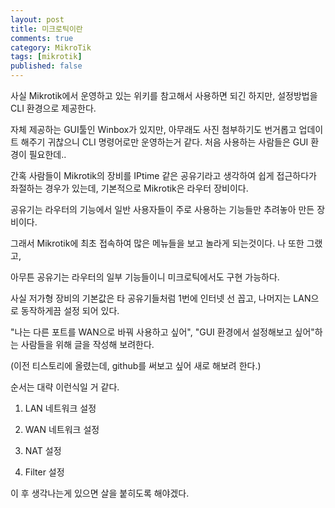 ```yaml
---
layout: post
title: 미크로틱이란
comments: true
category: MikroTik
tags: [mikrotik]
published: false
---
```


사실 Mikrotik에서 운영하고 있는 위키를 참고해서 사용하면 되긴 하지만, 설정방법을 CLI 환경으로 제공한다.

자체 제공하는 GUI툴인 Winbox가 있지만, 아무래도 사진 첨부하기도 번거롭고 업데이트 해주기 귀찮으니 CLI 명령어로만 운영하는거 같다. 처음 사용하는 사람들은 GUI 환경이 필요한데..

간혹 사람들이 Mikrotik의 장비를 IPtime 같은 공유기라고 생각하여 쉽게 접근하다가 좌절하는 경우가 있는데, 기본적으로 Mikrotik은 라우터 장비이다.

공유기는 라우터의 기능에서 일반 사용자들이 주로 사용하는 기능들만 추려놓아 만든 장비이다.

그래서 Mikrotik에 최초 접속하여 많은 메뉴들을 보고 놀라게 되는것이다. 나 또한 그랬고,

아무튼 공유기는 라우터의 일부 기능들이니 미크로틱에서도 구현 가능하다.

사실 저가형 장비의 기본값은 타 공유기들처럼 1번에 인터넷 선 꼽고, 나머지는 LAN으로 동작하게끔 설정 되어 있다.



"나는 다른 포트를 WAN으로 바꿔 사용하고 싶어", "GUI 환경에서 설정해보고 싶어"하는 사람들을 위해 글을 작성해 보려한다.

(이전 티스토리에 올렸는데, github를 써보고 싶어 새로 해보려 한다.)


순서는 대략 이런식일 거 같다.

1. LAN 네트워크 설정

2. WAN 네트워크 설정

3. NAT 설정

4. Filter 설정


이 후 생각나는게 있으면 살을 붙히도록 해야겠다.
